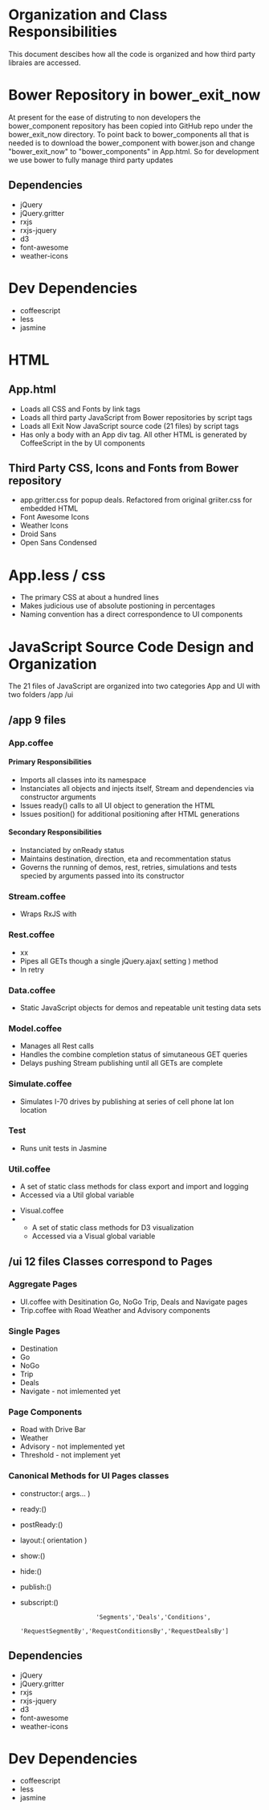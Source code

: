 
# Organization and Class Responsibilities 

This document descibes how all the code is organized and how third party libraies are accessed.

# Bower Repository in bower_exit_now

At present for the ease of distruting to non developers the bower_component repository has 
been copied into GitHub repo under the bower_exit_now directory. To point back to bower_components all
that is needed is to download the bower_component with bower.json and change "bower_exit_now" to "bower_components"
in App.html. So for development we use bower to fully manage third party updates

## Dependencies
* jQuery
* jQuery.gritter
* rxjs
* rxjs-jquery
* d3
* font-awesome
* weather-icons

# Dev Dependencies
* coffeescript
* less
* jasmine

# HTML

## App.html

* Loads all CSS and Fonts by link tags
* Loads all third party JavaScript from Bower repositories by script tags
* Loads all Exit Now JavaScript source code (21 files) by script tags
* Has only a body with an App div tag. All other HTML is generated by CoffeeScript in the by UI components

## Third Party CSS, Icons and Fonts from Bower repository

* app.gritter.css for popup deals. Refactored from original griiter.css for embedded HTML
* Font Awesome Icons
* Weather Icons
* Droid Sans
* Open Sans Condensed

# App.less / css

* The primary CSS at about a hundred lines
* Makes judicious use of absolute postioning in percentages
* Naming convention has a direct correspondence to UI components 

# JavaScript Source Code Design and Organization 

The 21 files of JavaScript are organized into two categories App and UI with two folders /app /ui

## /app 9 files

### App.coffee

#### Primary Responsibilities

  - Imports all classes into its namespace
  - Instanciates all objects and injects itself, Stream and dependencies via constructor arguments
  - Issues ready() calls to all UI object to generation the HTML
  - Issues position() for additional positioning after HTML generations
  
#### Secondary Responsibilities
 
  - Instanciated by onReady status
  - Maintains destination, direction, eta and recommentation status
  - Governs the running of demos, rest, retries, simulations and tests specied by arguments passed into its constructor
  
### Stream.coffee

* Wraps RxJS with 

### Rest.coffee

* xx
* Pipes all GETs though a single jQuery.ajax( setting ) method
* In retry 

### Data.coffee

* Static JavaScript objects for demos and repeatable unit testing data sets

### Model.coffee

* Manages all Rest calls
* Handles the combine completion status of simutaneous GET queries
* Delays pushing Stream publishing until all GETs  are complete 

### Simulate.coffee

  - Simulates I-70 drives by publishing at series of cell phone lat lon location 
  
### Test

  - Runs unit tests in Jasmine
  
### Util.coffee
 
  - A set of static class methods for class export and import and logging
  - Accessed via a Util global variable 
  
* Visual.coffee
* 
  - A set of static class methods for D3 visualization
  - Accessed via a Visual global variable 

## /ui 12 files Classes correspond to Pages

### Aggregate Pages

* UI.coffee   with Desitination Go, NoGo Trip, Deals and Navigate pages
* Trip.coffee with Road Weather and Advisory components 

### Single Pages 
* Destination
* Go
* NoGo
* Trip
* Deals
* Navigate - not imlemented yet

### Page Components
* Road with Drive Bar
* Weather
* Advisory - not implemented yet
* Threshold - not implement yet 

### Canonical Methods for UI Pages classes
- constructor:( args... ) 
- ready:() 
- postReady:()
- layout:( orientation )
- show:()
- hide:()
- publish:()
- subscript:()







                           'Segments','Deals','Conditions',
                           'RequestSegmentBy','RequestConditionsBy','RequestDealsBy']


## Dependencies
* jQuery
* jQuery.gritter
* rxjs
* rxjs-jquery
* d3
* font-awesome
* weather-icons

# Dev Dependencies
* coffeescript
* less
* jasmine


 
